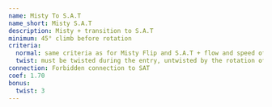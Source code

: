 ```yaml
---
name: Misty To S.A.T
name_short: Misty S.A.T
description: Misty + transition to S.A.T
minimum: 45° climb before rotation
criteria:
  normal: same criteria as for Misty Flip and S.A.T + flow and speed of transition
  twist: must be twisted during the entry, untwisted by the rotation of the Misty flip
connection: Forbidden connection to SAT
coef: 1.70
bonus:
  twist: 3
---
```

